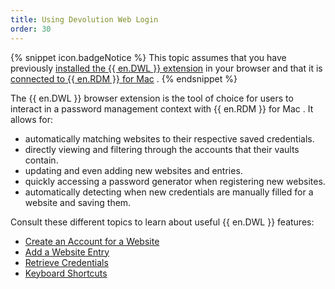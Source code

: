 ```yaml
---
title: Using Devolution Web Login
order: 30
---
```

{% snippet icon.badgeNotice %} 
This topic assumes that you have previously [installed the {{ en.DWL }} extension](/rdm/mac/dwl/installation/) in your browser and that it is [connected to {{ en.RDM }} for Mac](/rdm/mac/dwl/first-login-devolutions-web-login/) . 
{% endsnippet %}
 
The {{ en.DWL }} browser extension is the tool of choice for users to interact in a password management context with {{ en.RDM }} for Mac . It allows for:  

* automatically matching websites to their respective saved credentials. 
* directly viewing and filtering through the accounts that their vaults contain. 
* updating and even adding new websites and entries. 
* quickly accessing a password generator when registering new websites. 
* automatically detecting when new credentials are manually filled for a website and saving them.  

Consult these different topics to learn about useful {{ en.DWL }} features:  

* [Create an Account for a Website](/rdm/mac/dwl/using-devolutions-web-login/create-account-website/) 
* [Add a Website Entry](/rdm/mac/dwl/using-devolutions-web-login/add-website-entry-with-dwl/) 
* [Retrieve Credentials](/rdm/mac/dwl/using-devolutions-web-login/retrieve-credentials/) 
* [Keyboard Shortcuts](/rdm/mac/dwl/settings/keyboard-shortcuts/) 


